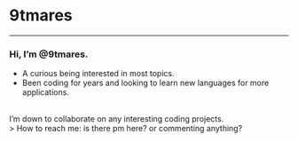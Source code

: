 # 9tmares
---
### Hi, I’m @9tmares.

- A curious being interested in most topics.
- Been coding for years and looking to learn new languages for more applications.
<br>
I’m down to collaborate on any interesting coding projects.
<br>
> How to reach me: is there pm here? or commenting anything? 

<!---
9tmares/9tmares is a ✨ special ✨ repository because its `README.md` (this file) appears on your GitHub profile.
You can click the Preview link to take a look at your changes.
--->
